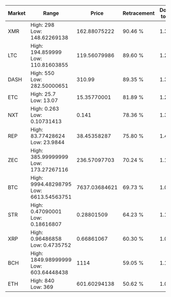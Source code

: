 | Market | Range | Price| Retracement | Doubles to 50% |
| --- | --- | --- | --- | --- |
| XMR | High: 298<br />Low: 148.62269138 | 162.88075222 | 90.46 % | 1.37 |
| LTC | High: 194.859999<br />Low: 110.81603855 | 119.56079986 | 89.60 % | 1.28 |
| DASH | High: 550<br />Low: 282.50000651 | 310.99 | 89.35 % | 1.34 |
| ETC | High: 25.7<br />Low: 13.07 | 15.35770001 | 81.89 % | 1.26 |
| NXT | High: 0.263<br />Low: 0.10731413 | 0.141 | 78.36 % | 1.31 |
| REP | High: 83.77428624<br />Low: 23.9844 | 38.45358287 | 75.80 % | 1.40 |
| ZEC | High: 385.99999999<br />Low: 173.27267116 | 236.57097703 | 70.24 % | 1.18 |
| BTC | High: 9994.48298795<br />Low: 6613.54563751 | 7637.03684621 | 69.73 % | 1.09 |
| STR | High: 0.47090001<br />Low: 0.18616807 | 0.28801509 | 64.23 % | 1.14 |
| XRP | High: 0.96486858<br />Low: 0.4735752 | 0.66861067 | 60.30 % | 1.08 |
| BCH | High: 1849.98999999<br />Low: 603.64448438 | 1114 | 59.05 % | 1.10 |
| ETH | High: 840<br />Low: 369 | 601.60294138 | 50.62 % | 1.00 |
